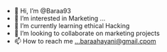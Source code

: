 - 👋 Hi, I’m @Baraa93
- 👀 I’m interested in Marketing  ...
- 🌱 I’m currently learning ethical Hacking 
- 💞️ I’m looking to collaborate on marketing projects
- 📫 How to reach me ...baraahayani@gmail.cpom

<!---
Baraa93/Baraa93 is a ✨ special ✨ repository because its `README.md` (this file) appears on your GitHub profile.
You can click the Preview link to take a look at your changes.
--->
